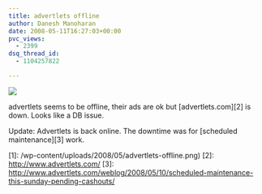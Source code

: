 ```yaml
---
title: advertlets offline
author: Danesh Manoharan
date: 2008-05-11T16:27:03+00:00
pvc_views:
  - 2399
dsq_thread_id:
  - 1104257822

---
```

![](/wp-content/uploads/2008/05/advertlets-offline-500x303.png)

advertlets seems to be offline, their ads are ok but [advertlets.com][2] is down. Looks like a DB issue.

Update: Advertlets is back online. The downtime was for [scheduled maintenance][3] work.

 [1]: /wp-content/uploads/2008/05/advertlets-offline.png)
 [2]: http://www.advertlets.com/
 [3]: http://www.advertlets.com/weblog/2008/05/10/scheduled-maintenance-this-sunday-pending-cashouts/